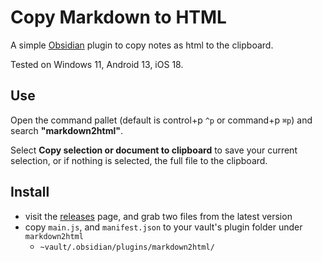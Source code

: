 # Copy Markdown to HTML

A simple [Obsidian](https://obsidian.md) plugin to copy notes as html to the clipboard.

Tested on Windows 11, Android 13, iOS 18.

## Use

Open the command pallet (default is control+p `^p` or command+p `⌘p`) and search **"markdown2html"**.

Select **Copy selection or document to clipboard** to save your current selection, or if nothing is selected, the full file to the clipboard.

## Install

-   visit the [releases](https://github.com/blotspot/obsidian-markdown2html/releases/) page, and grab two files from the latest version
-   copy `main.js`, and `manifest.json` to your vault's plugin folder under `markdown2html`
    -   `~vault/.obsidian/plugins/markdown2html/`

